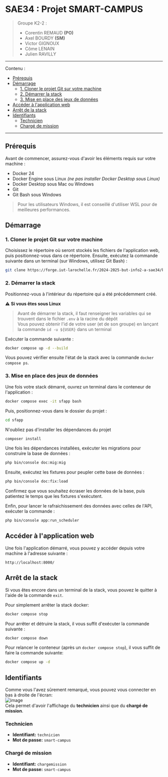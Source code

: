 # SAE34 : Projet SMART-CAMPUS

> Groupe K2-2 :
> - Corentin REMAUD **(PO)**
> - Axel BOURDY **(SM)**
> - Victor GIGNOUX
> - Côme LENAIN
> - Julien RAVILLY

--- 
Contenu : 
- [Prérequis](#prérequis)
- [Démarrage](#démarrage)
  - [1. Cloner le projet Git sur votre machine](#1-cloner-le-projet-git-sur-votre-machine)
  - [2. Démarrer la stack](#2-démarrer-la-stack)
  - [3. Mise en place des jeux de données](#3-mise-en-place-des-jeux-de-données)
- [Accéder à l'application web](#accéder-à-lapplication-web)
- [Arrêt de la stack](#arrêt-de-la-stack)
- [Identifiants](#identifiants)
  - [Technicien](#technicien)
  - [Chargé de mission](#chargé-de-mission)

--- 

## Prérequis

Avant de commencer, assurez-vous d'avoir les éléments requis sur votre machine :
- Docker 24
- Docker Engine sous Linux *(ne pas installer Docker Desktop sous Linux)*
- Docker Desktop sous Mac ou Windows
- Git
- Git Bash sous Windows

> Pour les utilisateurs Windows, il est conseillé d'utiliser WSL pour de meilleures performances.

## Démarrage

### 1. Cloner le projet Git sur votre machine

Choisissez le répertoire où seront stockés les fichiers de l'application web, puis positionnez-vous dans ce répertoire. Ensuite, exécutez la commande suivante dans un terminal (sur Windows, utilisez Git Bash) :
```bash
git clone https://forge.iut-larochelle.fr/2024-2025-but-info2-a-sae34/k2/k22/web_k22.git
```

### 2. Démarrer la stack 

Positionnez-vous à l'intérieur du répertoire qui a été précédemment créé.

⚠️ **Si vous êtes sous Linux**  
> Avant de démarrer la stack, il faut renseigner les variables qui se trouvent dans le fichier `.env` à la racine du dépôt     
> Vous pouvez obtenir l'id de votre user (et de son groupe) en lançant la commande `id -u ${USER}` dans un terminal

Exécuter la commande suivante :
```bash
docker compose up -d --build
```

Vous pouvez vérifier ensuite l'état de la stack avec la commande `docker compose ps`.

### 3. Mise en place des jeux de données

Une fois votre stack démarré, ouvrez un terminal dans le conteneur de l'application :
```bash
docker compose exec -it sfapp bash
```

Puis, positionnez-vous dans le dossier du projet :
```bash
cd sfapp
```

N'oubliez pas d'installer les dépendances du projet
```bash
composer install
```

Une fois les dépendances installées, exécuter les migrations pour construire la base de données :
```bash
php bin/console doc:mig:mig
```

Ensuite, exécutez les fixtures pour peupler cette base de données :
```bash
php bin/console doc:fix:load
```

Confirmez que vous souhaitez écraser les données de la base, puis patientez le temps que les fixtures s'exécutent.

Enfin, pour lancer le rafraichissement des données avec celles de l'API, exécuter la commande :
```bash
php bin/console app:run_scheduler
```

## Accéder à l'application web

Une fois l'application démarré, vous pouvez y accéder depuis votre machine à l'adresse suivante :
```
http://localhost:8000/
```

## Arrêt de la stack

Si vous êtes encore dans un terminal de la stack, vous pouvez le quitter à l'aide de la commande `exit`.

Pour simplement arrêter la stack docker:
```bash
docker compose stop
```

Pour arrêter et détruire la stack, il vous suffit d'exécuter la commande suivante :
```bash
docker compose down
```

Pour relancer le conteneur (après un `docker compose stop`), il vous suffit de faire la commande suivante:
```bash
docker compose up -d
```

## Identifiants
Comme vous l'avez sûrement remarqué, vous pouvez vous connecter en bas à droite de l'écran: \
![image](https://github.com/user-attachments/assets/3e2dcfbb-9237-4e63-a4ff-ab348faa4371) \
Cela permet d'avoir l'affichage du **technicien** ainsi que du **chargé de mission**.

### Technicien
- **Identifiant:** `technicien`
- **Mot de passe:** `smart-campus`

### Chargé de mission
- **Identifiant:** `chargemission`
- **Mot de passe:** `smart-campus`

